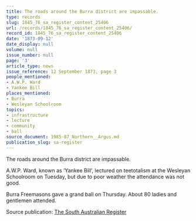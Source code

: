 ```yaml
---
title: The roads around the Burra district are impassable.
type: records
slug: 1845_76_sa_register_content_25406
url: /records/1845_76_sa_register_content_25406/
record_id: 1845_76_sa_register_content_25406
date: '1873-09-12'
date_display: null
volume: null
issue_number: null
page: '3'
article_type: news
issue_reference: 12 September 1873, page 3
people_mentioned:
- A.W.P. Ward
- Yankee Bill
places_mentioned:
- Burra
- Wesleyan Schoolroom
topics:
- infrastructure
- lecture
- community
- ball
source_document: 1985-87_Northern__Argus.md
publication_slug: sa-register
---
```


The roads around the Burra district are impassable.

A.W.P. Ward, known as ‘Yankee Bill’, lectured on teetotalism at the Wesleyan Schoolroom on Tuesday, but due to poor weather the attendance was not good.

Burra Freemasons gave a grand ball on Thursday.  About 80 ladies and gentlemen attended.

Source publication: [The South Australian Register](/publications/sa-register/)
